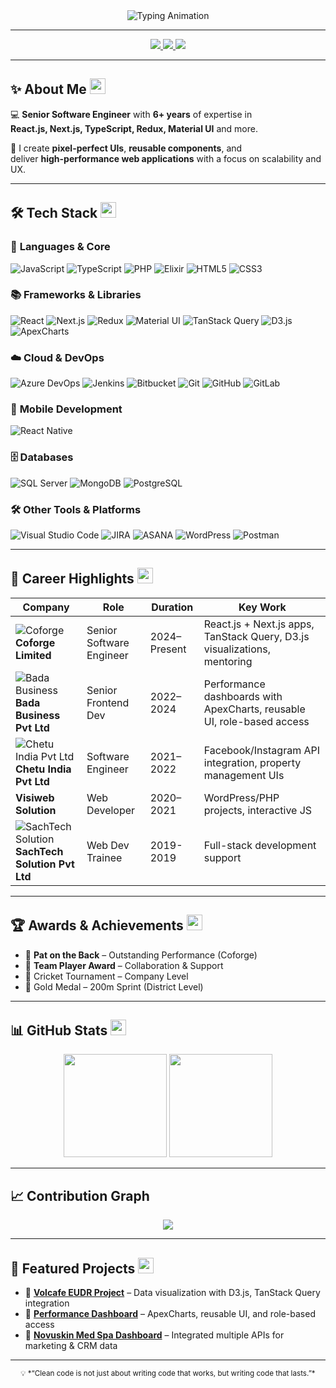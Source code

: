 <!-- HEADER -->
<div align="center">
  <img src="https://readme-typing-svg.herokuapp.com?font=Orbitron&size=30&duration=4000&pause=800&color=FF5733&center=true&vCenter=true&width=900&lines=👋+Hi,+I'm+Shagun+Vashisth;💻+Senior+Software+Engineer;🚀+React.js+%7C+Next.js+%7C+TypeScript;✨+6%2B+Years+Frontend+Experience" alt="Typing Animation" />
</div>

---

<!-- SOCIAL LINKS -->
<p align="center">
  <a href="https://www.linkedin.com/in/shagun-vashisth-7b93b317b/">
    <img src="https://img.shields.io/badge/LinkedIn-%230A66C2.svg?&style=for-the-badge&logo=linkedin&logoColor=white" />
  </a>
  <a href="mailto:sharmashagun426@gmail.com">
    <img src="https://img.shields.io/badge/Email-D14836?style=for-the-badge&logo=gmail&logoColor=white" />
  </a>
  <a href="https://github.com/sharmashagun426">
    <img src="https://img.shields.io/badge/GitHub-000?style=for-the-badge&logo=github&logoColor=white" />
  </a>
</p>

---

## ✨ **About Me** <img src="https://cdn-icons-png.flaticon.com/512/1828/1828884.png" width="25">
💻 **Senior Software Engineer** with **6+ years** of expertise in  
**React.js, Next.js, TypeScript, Redux, Material UI** and more.  

🚀 I create **pixel-perfect UIs**, **reusable components**, and  
deliver **high-performance web applications** with a focus on scalability and UX.  

---

## 🛠 **Tech Stack** <img src="https://cdn-icons-png.flaticon.com/512/2721/2721292.png" width="25">

### 🚀 **Languages & Core**
![JavaScript](https://img.shields.io/badge/JavaScript-ffdf00?style=for-the-badge&logo=javascript&logoColor=black)
![TypeScript](https://img.shields.io/badge/TypeScript-3178C6?style=for-the-badge&logo=typescript&logoColor=white)
![PHP](https://img.shields.io/badge/PHP-777BB4?style=for-the-badge&logo=php&logoColor=white)
![Elixir](https://img.shields.io/badge/Elixir-4B275F?style=for-the-badge&logo=elixir&logoColor=white)
![HTML5](https://img.shields.io/badge/HTML5-E34F26?style=for-the-badge&logo=html5&logoColor=white)
![CSS3](https://img.shields.io/badge/CSS3-1572B6?style=for-the-badge&logo=css3&logoColor=white)

### 📚 **Frameworks & Libraries**
![React](https://img.shields.io/badge/React-61DAFB?style=for-the-badge&logo=react&logoColor=black)
![Next.js](https://img.shields.io/badge/Next.js-000000?style=for-the-badge&logo=nextdotjs&logoColor=white)
![Redux](https://img.shields.io/badge/Redux-764ABC?style=for-the-badge&logo=redux&logoColor=white)
![Material UI](https://img.shields.io/badge/Material_UI-0081CB?style=for-the-badge&logo=mui&logoColor=white)
![TanStack Query](https://img.shields.io/badge/TanStack_Query-FF4154?style=for-the-badge&logo=reactquery&logoColor=white)
![D3.js](https://img.shields.io/badge/D3.js-F9A03C?style=for-the-badge&logo=d3dotjs&logoColor=white)
![ApexCharts](https://img.shields.io/badge/ApexCharts-5C2D91?style=for-the-badge)

### ☁️ **Cloud & DevOps**
![Azure DevOps](https://img.shields.io/badge/Azure_DevOps-0078D7?style=for-the-badge&logo=azuredevops&logoColor=white)
![Jenkins](https://img.shields.io/badge/Jenkins-D24939?style=for-the-badge&logo=jenkins&logoColor=white)
![Bitbucket](https://img.shields.io/badge/Bitbucket-0052CC?style=for-the-badge&logo=bitbucket&logoColor=white)
![Git](https://img.shields.io/badge/Git-F05032?style=for-the-badge&logo=git&logoColor=white)
![GitHub](https://img.shields.io/badge/GitHub-000000?style=for-the-badge&logo=github&logoColor=white)
![GitLab](https://img.shields.io/badge/GitLab-FC6D26?style=for-the-badge&logo=gitlab&logoColor=white)


### 📱 **Mobile Development**
![React Native](https://img.shields.io/badge/React_Native-61DAFB?style=for-the-badge&logo=react&logoColor=black)

### 🗄 **Databases**
![SQL Server](https://img.shields.io/badge/SQL_Server-CC2927?style=for-the-badge&logo=microsoft-sql-server&logoColor=white)
![MongoDB](https://img.shields.io/badge/MongoDB-47A248?style=for-the-badge&logo=mongodb&logoColor=white)
![PostgreSQL](https://img.shields.io/badge/PostgreSQL-336791?style=for-the-badge&logo=postgresql&logoColor=white)

### 🛠 **Other Tools & Platforms**
![Visual Studio Code](https://img.shields.io/badge/VSCode-007ACC?style=for-the-badge&logo=visual-studio-code&logoColor=white)
![JIRA](https://img.shields.io/badge/JIRA-0052CC?style=for-the-badge&logo=jira&logoColor=white)
![ASANA](https://img.shields.io/badge/Asana-F04A37?style=for-the-badge&logo=asana&logoColor=white)
![WordPress](https://img.shields.io/badge/WordPress-21759B?style=for-the-badge&logo=wordpress&logoColor=white)
![Postman](https://img.shields.io/badge/Postman-FF6C37?style=for-the-badge&logo=postman&logoColor=white)


---

## 💼 **Career Highlights** <img src="https://cdn-icons-png.flaticon.com/512/3135/3135715.png" width="25">
| Company | Role | Duration | Key Work |
|---------|------|----------|----------|
| ![Coforge](https://encrypted-tbn0.gstatic.com/images?q=tbn:ANd9GcQtc_icZkglrpVHAUYtxKpRxS4qXiqHBCAYcE5nRMQioWKZskVi-R9-ofIReYmSuUF0feQ&usqp=CAU) **Coforge Limited** | Senior Software Engineer | 2024–Present | React.js + Next.js apps, TanStack Query, D3.js visualizations, mentoring |
| ![Bada Business](https://encrypted-tbn0.gstatic.com/images?q=tbn:ANd9GcSQIASj2L_SvH0crjxAYdm8umkRGaGpIINzxA&s) **Bada Business Pvt Ltd** | Senior Frontend Dev | 2022–2024 | Performance dashboards with ApexCharts, reusable UI, role-based access |
| ![Chetu India Pvt Ltd](https://encrypted-tbn0.gstatic.com/images?q=tbn:ANd9GcR9H3ba4pot1wDE3nURwkeLusH2iDqcygiWoA&s) **Chetu India Pvt Ltd** | Software Engineer | 2021–2022 | Facebook/Instagram API integration, property management UIs |
| **Visiweb Solution** | Web Developer | 2020–2021 | WordPress/PHP projects, interactive JS |
| ![SachTech Solution](https://i.ytimg.com/vi/e5JsosumVkI/maxresdefault.jpg) **SachTech Solution Pvt Ltd** | Web Dev Trainee | 2019-2019 | Full-stack development support |

---

## 🏆 **Awards & Achievements** <img src="https://cdn-icons-png.flaticon.com/512/3135/3135741.png" width="25">
- 🏅 **Pat on the Back** – Outstanding Performance (Coforge)  
- 🤝 **Team Player Award** – Collaboration & Support  
- 🏏 Cricket Tournament – Company Level  
- 🥇 Gold Medal – 200m Sprint (District Level)  

---

## 📊 **GitHub Stats** <img src="https://cdn-icons-png.flaticon.com/512/1828/1828911.png" width="25">
<p align="center">
  <img src="https://github-readme-stats.vercel.app/api?username=sharmashagun426&show_icons=true&theme=tokyonight" height="165" />
  <img src="https://github-readme-streak-stats.herokuapp.com/?user=sharmashagun426&theme=tokyonight" height="165" />
</p>

---

## 📈 **Contribution Graph**
<p align="center">
  <img src="https://github-readme-activity-graph.vercel.app/graph?username=sharmashagun426&theme=github-compact" />
</p>

---

## 📂 **Featured Projects** <img src="https://cdn-icons-png.flaticon.com/512/1829/1829942.png" width="25">
- 🔗 **[Volcafe EUDR Project](#)** – Data visualization with D3.js, TanStack Query integration  
- 🔗 **[Performance Dashboard](#)** – ApexCharts, reusable UI, and role-based access  
- 🔗 **[Novuskin Med Spa Dashboard](#)** – Integrated multiple APIs for marketing & CRM data  

---

<p align="center">
  <sub>💡 *“Clean code is not just about writing code that works, but writing code that lasts.”*</sub>
</p>
